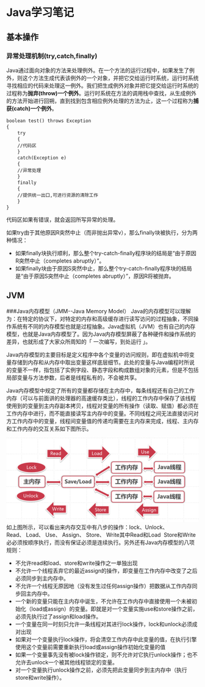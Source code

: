 # Java学习笔记
## 基本操作
### 异常处理机制(try,catch,finally)

Java通过面向对象的方法来处理例外。在一个方法的运行过程中，如果发生了例外，则这个方法生成代表该例外的一个对象，并把它交给运行时系统，运行时系统寻找相应的代码来处理这一例外。我们把生成例外对象并把它提交给运行时系统的过程称为**抛弃(throw)一个例外**。运行时系统在方法的调用栈中查找，从生成例外的方法开始进行回朔，直到找到包含相应例外处理的方法为止，这一个过程称为**捕获(catch)一个例外**。

    boolean test() throws Exception
    {
        try
        {
        //代码区
        }
        catch(Exception e)
        {
        //异常处理
        }
        finally
        {
        //提供统一出口,可进行资源的清除工作
        }
    }
代码区如果有错误，就会返回所写异常的处理。

如果try由于其他原因R突然中止（而非抛出异常v），那么finally块被执行，分为两种情况：
 
- 如果finally块执行顺利，那么整个try-catch-finally程序块的结局是“由于原因R突然中止（completes abruptly）”。
- 如果finally块由于原因S突然中止，那么整个try-catch-finally程序块的结局是“由于原因S突然中止（completes abruptly）”，原因R将被抛弃。


## JVM

###Java内存模型（JMM--Java Memory Model）
Java的内存模型可以理解为：在特定的协议下，对特定的内存和高级缓存进行读写访问的过程抽象，不同操作系统有不同的内存模型也就是过程抽象。Java虚拟机（JVM）也有自己的内存模型，也就是Java内存模型了。因为Java内存模型屏蔽了各种硬件和操作系统的差异，也就形成了大家众所周知的「 一次编写，到处运行 」。

Java内存模型的主要目标是定义程序中各个变量的访问规则，即在虚拟机中将变量存储到内存和从内存中取出变量这样底层细节。此处的变量与Java编程时所说的变量不一样，指包括了实例字段、静态字段和构成数组对象的元素，但是不包括局部变量与方法参数，后者是线程私有的，不会被共享。

Java内存模型中规定了所有的变量都存储在主内存中，每条线程还有自己的工作内存（可以与前面讲的处理器的高速缓存类比），线程的工作内存中保存了该线程使用到的变量到主内存副本拷贝，线程对变量的所有操作（读取、赋值）都必须在工作内存中进行，而不能直接读写主内存中的变量。不同线程之间无法直接访问对方工作内存中的变量，线程间变量值的传递均需要在主内存来完成，线程、主内存和工作内存的交互关系如下图所示。

![](./asset/java内存模型.jpg)
如上图所示，可以看出来内存交互中有八步的操作：lock、Unlock、Read、 Load、 Use、 Assign、 Store、 Write其中Read和Load  Store和Write必必须按顺序执行，而没有保证必须是连续执行。另外还有Java内存模型的八项规则：

- 不允许read和load、store和write操作之一单独出现
- 不允许一个线程丢弃它的最近assign的操作，即变量在工作内存中改变了之后必须同步到主内存中。
- 不允许一个线程无原因地（没有发生过任何assign操作）把数据从工作内存同步回主内存中。
- 一个新的变量只能在主内存中诞生，不允许在工作内存中直接使用一个未被初始化（load或assign）的变量。即就是对一个变量实施use和store操作之前，必须先执行过了assign和load操作。
- 一个变量在同一时刻只允许一条线程对其进行lock操作，lock和unlock必须成对出现
- 如果对一个变量执行lock操作，将会清空工作内存中此变量的值，在执行引擎使用这个变量前需要重新执行load或assign操作初始化变量的值
- 如果一个变量事先没有被lock操作锁定，则不允许对它执行unlock操作；也不允许去unlock一个被其他线程锁定的变量。
- 对一个变量执行unlock操作之前，必须先把此变量同步到主内存中（执行store和write操作）。
